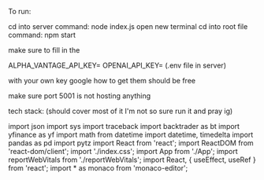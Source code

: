 To run:

cd into server command: node index.js
open new terminal cd into root file command: npm start

make sure to fill in the 

ALPHA_VANTAGE_API_KEY=
OPENAI_API_KEY=
(.env file in server)

with your own key google how to get them should be free

make sure port 5001 is not hosting anything



tech stack: (should cover most of it I'm not so sure run it and pray ig)

import json
import sys
import traceback
import backtrader as bt
import yfinance as yf
import math
from datetime import datetime, timedelta
import pandas as pd
import pytz
import React from 'react';
import ReactDOM from 'react-dom/client';
import './index.css';
import App from './App';
import reportWebVitals from './reportWebVitals';
import React, { useEffect, useRef } from 'react';
import * as monaco from 'monaco-editor';


